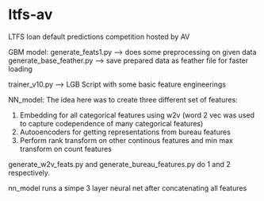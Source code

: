 # ltfs-av
LTFS loan default predictions competition hosted by AV

GBM model:
generate_feats1.py --> does some preprocessing on given data
generate_base_feather.py --> save prepared data as feather file for faster loading

trainer_v10.py --> LGB Script with some basic feature engineerings

NN_model:
The idea here was to create three different set of features:
1. Embedding for all categorical features using w2v (word 2 vec was used to capture codependence of many categorical features)
2. Autooencoders for getting representations from bureau features
3. Perform rank transform on other continous features and min max transform on count features

generate_w2v_feats.py and generate_bureau_features.py do 1 and 2 respectively.

nn_model runs a simpe 3 layer neural net after concatenating all features


